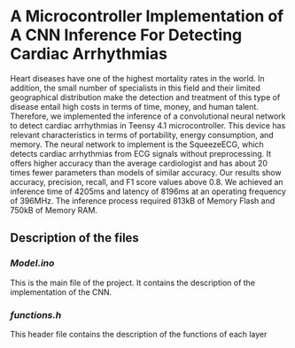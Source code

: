 # A Microcontroller Implementation of A CNN Inference For Detecting Cardiac Arrhythmias

Heart diseases have one of the highest mortality rates in the world. In addition, the small number of specialists in this field and their limited geographical distribution make the detection and treatment of this type of disease entail high costs in terms of time, money, and human talent. Therefore, we implemented the inference of a convolutional neural network to detect cardiac arrhythmias in Teensy 4.1 microcontroller. This device has relevant characteristics in terms of portability, energy consumption, and memory. The neural network to implement is the SqueezeECG, which detects cardiac arrhythmias from ECG signals without preprocessing. It offers higher accuracy than the average cardiologist and has about 20 times fewer parameters than models of similar accuracy. Our results show accuracy, precision, recall, and F1 score values above 0.8. We achieved an inference time of 4205ms and latency of 8196ms at an operating frequency of 396MHz. The inference process required  813kB of Memory Flash and 750kB of Memory RAM.

## **Description of the files**
### *Model.ino*
This is the main file of the project. It contains the description of the implementation of the CNN.
### *functions.h*
This header file contains the description of the functions of each layer 
